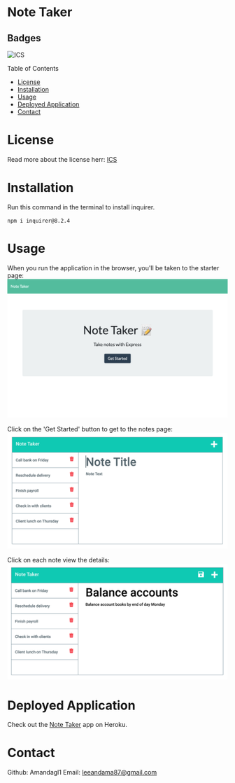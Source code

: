 # Note Taker

## Badges
![ICS](https://img.shields.io/badge/license-ICS-orange)

Table of Contents
- [License](#license)
- [Installation](#installation)
- [Usage](#usage)
- [Deployed Application](#deployed-application)
- [Contact](#contact)


# License
Read more about the license herr: [ICS](https://choosealicense.com/licenses/isc/)

# Installation

Run this command in the terminal to install inquirer.
```
npm i inquirer@8.2.4
```


# Usage
When you run the application in the browser, you'll be taken to the starter page: 
![Starter page](images/starter-page.png)

Click on the 'Get Started' button to get to the notes page:
![All Notes](images/notes.png)

Click on each note view the details:
![Selected Note](images/individual.png)


# Deployed Application
Check out the [Note Taker](https://note-taker-2023.herokuapp.com/) app on Heroku.

# Contact
Github: Amandagl1
Email: leeandama87@gmail.com
